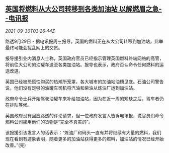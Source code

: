 <!--1632972664000-->
[英国将燃料从大公司转移到各类加油站 以解燃眉之急--电讯报](https://cn.reuters.com/article/uk-media-petrol-diesel-supply-0930-idCNKBS2GQ083)
------

<div><i>2021-09-30T03:26:44Z</i></div><p>路透9月29日 - 据电讯报周三报导，英国的燃料正在从大公司转移到加油站，此举最终可能会扰乱网上的交货。</p><p>报导援引业内消息人士称，英国政府官员已经指示管理英国燃料终端网络的高管，将前往大公司的油罐车送至各类加油站。报导也表示，政府否认命令任何燃料的运送改道。</p><p>英国已经被恐慌性购买的热潮所笼罩，各大城市的加油站油槽见底。石油公司警告说，他们没有足够的油罐车司机将汽油和柴油从炼油厂运到加油站。</p><p>政府命令士兵开始驾驶油罐车来补给加油站，因为在近一周的短缺之后，驾车者仍在排队等候。</p><p>英国政府没有回应路透的评论请求，但一位政府发言人告诉电讯报，说官员们命令燃料公司挪用他们的货物是“完全不真实的”。</p><p>该报援引该发言人的话表示：“炼油厂和码头一直有并将继续有大量的燃料，我们现在看到有迹象表明，随着更多的加油站获得更多的燃料，加油站的情况已经开始改善。”(完)</p>
